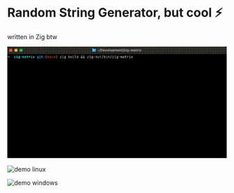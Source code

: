 # Random String Generator, but cool ⚡️

written in Zig btw

![demo mac](./mac-demo.gif)

![demo linux](./linux-demo.gif)

![demo windows](./windows-demo.gif)

